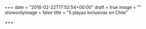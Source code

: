 +++
date = "2018-02-22T17:52:54+00:00"
draft = true
image = ""
showonlyimage = false
title = "5 playas inclusivas en Chile"

+++
